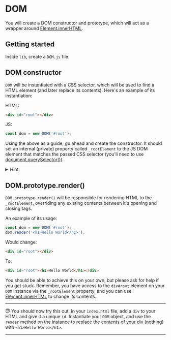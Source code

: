 # DOM

You will create a DOM constructor and prototype, which will act as a wrapper around [Element.innerHTML](https://developer.mozilla.org/en-US/docs/Web/API/Element/innerHTML).

## Getting started

Inside `lib`, create a `DOM.js` file.

## DOM constructor

`DOM` will be instantiated with a CSS selector, which will be used to find a HTML element (and later replace its contents). Here's an example of its instantiation:

HTML:

```html
<div id="root"></div>
```

JS:

```js
const dom = new DOM('#root');
```

Using the above as a guide, go ahead and create the constructor. It should set an internal (private) property called `_rootElement` to the JS DOM element that matches the passed CSS selector (you'll need to use [document.querySelector()](https://developer.mozilla.org/en-US/docs/Web/API/Element/querySelector)).

<details>
  <summary>Hint:</summary>

  ```js
  this._rootElement = document.querySelector(rootElement);
  ```

</details>

## DOM.prototype.render()

`DOM.prototype.render()` will be responsible for rendering HTML to the `_rootElement`, overriding any existing contents between it's opening and closing tags.

An example of its usage:

```js
const dom = new DOM('#root');
dom.render('<h1>Hello World</h1>');
```

Would change:

```html
<div id="root"></div>
```

To:

```html
<div id="root"><h1>Hello World</h1></div>
```

You should be able to achieve this on your own, but please ask for help if you get stuck. Remember, you have access to the `div#root` element on your `DOM` instance via the `_rootElement` property, and you can use [Element.innerHTML](https://developer.mozilla.org/en-US/docs/Web/API/Element/innerHTML) to change its contents.

***
:innocent: You should now try this out. In your `index.html` file, add a `div` to your HTML and give it a unique `id`. Instantiate your `DOM` object, and use the `render` method on the instance to replace the contents of your div (nothing) with `<h1>Hello World</h1>`.
***
